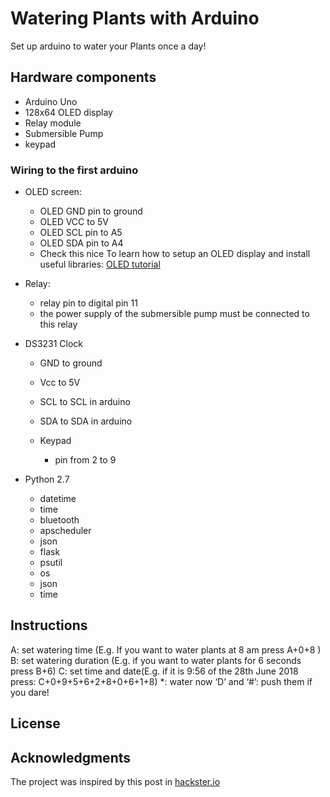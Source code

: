# Watering Plants with Arduino

Set up arduino to water your Plants once a day!


## Hardware components


* Arduino Uno
* 128x64 OLED display
* Relay module
* Submersible Pump
* keypad


### Wiring to the first arduino

* OLED screen:
  * OLED GND pin to ground
  * OLED VCC to 5V
  * OLED SCL pin to A5
  * OLED SDA pin to A4
  * Check this nice To learn how to setup an OLED display and install useful libraries: [OLED tutorial](http://www.instructables.com/id/Monochrome-096-i2c-OLED-display-with-arduino-SSD13/ )

* Relay:
  * relay pin to digital pin 11
  * the power supply of the submersible pump must be connected to this relay

* DS3231 Clock
  * GND to ground
  * Vcc to 5V
  * SCL to SCL in arduino
  * SDA to SDA in arduino

  * Keypad
    * pin from 2 to 9


* Python 2.7
  * datetime
  * time
  * bluetooth
  * apscheduler
  * json
  * flask
  * psutil
  * os
  * json
  * time


## Instructions

A: set watering time (E.g. If you want to water plants at 8 am press A+0+8 )
B: set watering duration (E.g. if you want to water plants for 6 seconds press B+6)
C: set time and date(E.g. if it is 9:56 of the 28th June 2018 press: C+0+9+5+6+2+8+0+6+1+8)
*: water now
‘D’ and ‘#’: push them if you dare!


## License


## Acknowledgments

The project was inspired by this post in [hackster.io](https://www.hackster.io/ben-eagan/raspberry-pi-automated-plant-watering-with-website-8af2dc)

